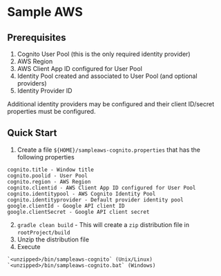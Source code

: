 # Sample AWS

## Prerequisites

1. Cognito User Pool (this is the only required identity provider)
2. AWS Region
3. AWS Client App ID configured for User Pool
4. Identity Pool created and associated to User Pool (and optional providers)
5. Identity Provider ID

Additional identity providers may be configured and their client ID/secret properties must be configured.

## Quick Start

1. Create a file `${HOME}/sampleaws-cognito.properties` that has the following properties
  ```
  cognito.title - Window title
  cognito.poolid - User Pool
  cognito.region - AWS Region
  cognito.clientid - AWS Client App ID configured for User Pool
  cognito.identitypool - AWS Cognito Identity Pool
  cognito.identityprovider - Default provider identity pool
  google.clientId - Google API client ID
  google.clientSecret - Google API client secret
  ```
2. `gradle clean build` - This will create a `zip` distribution file in `rootProject/build`
3. Unzip the distribution file
4. Execute
  ```
  `<unzipped>/bin/sampleaws-cognito` (Unix/Linux)
  `<unzipped>/bin/sampleaws-cognito.bat` (Windows)
  ```

